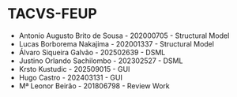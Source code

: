# TACVS-FEUP

- Antonio Augusto Brito de Sousa - 202000705 - Structural Model
- Lucas Borborema Nakajima - 202001337 - Structural Model
- Álvaro Siqueira Galvão - 202502639 - DSML
- Justino Orlando Sachilombo - 202302527 - DSML
- Krsto Kustudic - 202509015 - GUI
- Hugo Castro - 202403131 - GUI
- Mª Leonor Beirão - 201806798 - Review Work
